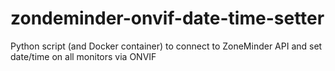 # zondeminder-onvif-date-time-setter
Python script (and Docker container) to connect to ZoneMinder API and set date/time on all monitors via ONVIF
